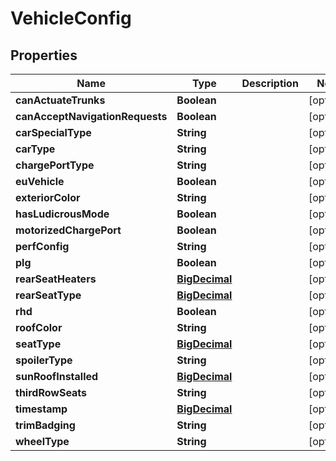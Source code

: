 
# VehicleConfig

## Properties
Name | Type | Description | Notes
------------ | ------------- | ------------- | -------------
**canActuateTrunks** | **Boolean** |  |  [optional]
**canAcceptNavigationRequests** | **Boolean** |  |  [optional]
**carSpecialType** | **String** |  |  [optional]
**carType** | **String** |  |  [optional]
**chargePortType** | **String** |  |  [optional]
**euVehicle** | **Boolean** |  |  [optional]
**exteriorColor** | **String** |  |  [optional]
**hasLudicrousMode** | **Boolean** |  |  [optional]
**motorizedChargePort** | **Boolean** |  |  [optional]
**perfConfig** | **String** |  |  [optional]
**plg** | **Boolean** |  |  [optional]
**rearSeatHeaters** | [**BigDecimal**](BigDecimal.md) |  |  [optional]
**rearSeatType** | [**BigDecimal**](BigDecimal.md) |  |  [optional]
**rhd** | **Boolean** |  |  [optional]
**roofColor** | **String** |  |  [optional]
**seatType** | [**BigDecimal**](BigDecimal.md) |  |  [optional]
**spoilerType** | **String** |  |  [optional]
**sunRoofInstalled** | [**BigDecimal**](BigDecimal.md) |  |  [optional]
**thirdRowSeats** | **String** |  |  [optional]
**timestamp** | [**BigDecimal**](BigDecimal.md) |  |  [optional]
**trimBadging** | **String** |  |  [optional]
**wheelType** | **String** |  |  [optional]



